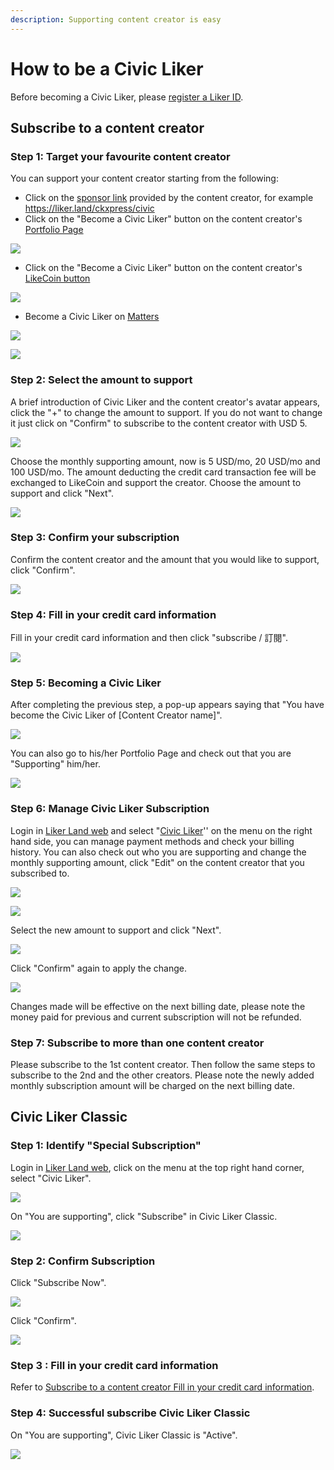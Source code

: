 ```yaml
---
description: Supporting content creator is easy
---
```


# How to be a Civic Liker

Before becoming a Civic Liker, please [register a Liker ID](https://docs.like.co/user-guide/liker-id/register).

## Subscribe to a content creator

### Step 1: Target your favourite content creator&#xD;

You can support your content creator starting from the following:

* Click on the [sponsor link](../creatortools/sponsor-link.md) provided by the content creator, for example  [https://liker.land/ckxpress/civic ](https://liker.land/ckxpress/civic)
* Click on the "Become a Civic Liker" button on the content creator's   [Portfolio Page](../creatortools/portfolio-page.md)

![](../../.gitbook/assets/register-civic-liker-1-en.png)

* Click on the "Become a Civic Liker" button on the content creator's [LikeCoin button](../creator/)

![](../../.gitbook/assets/register-civic-liker-2.png)

* Become a Civic Liker on [Matters](https://matters.news)

![](../../.gitbook/assets/register-civic-liker-10.png)

![](../../.gitbook/assets/register-civic-liker-11.png)

### Step 2: Select the amount to support

A brief introduction of Civic Liker and the content creator's avatar appears, click the "+" to change the amount to support. If you do not want to change it just click on "Confirm" to subscribe to the content creator with USD 5.

![](../../.gitbook/assets/register-civic-liker-3-en.png)

Choose the monthly supporting amount, now is 5 USD/mo, 20 USD/mo and 100 USD/mo. The amount deducting the credit card transaction fee will be exchanged to LikeCoin and support the creator. Choose the amount to support and click "Next".

![](../../.gitbook/assets/register-civic-liker-4-en.png)

### Step 3: Confirm your subscription

Confirm the content creator and the amount that you would like to support, click "Confirm".

![](../../.gitbook/assets/register-civic-liker-5-en.png)

### Step 4:  Fill in your credit card information

Fill in your credit card information and then click "subscribe / 訂閱".

![](../../.gitbook/assets/register-civic-liker-6.png)

### Step 5: Becoming a Civic Liker

After completing the previous step, a pop-up appears saying that "You have become the Civic Liker of \[Content Creator name]".

![](../../.gitbook/assets/register-civic-liker-6point5-en.png)

You can also go to his/her Portfolio Page and check out that you are "Supporting" him/her.

![](../../.gitbook/assets/register-civic-liker-7-en.png)

### Step 6:  Manage Civic Liker Subscription

Login in [Liker Land web](https://liker.land) and select "[Civic Liker](https://liker.land/civic/dashboard)'' on the menu on the right hand side, you can manage payment methods and check your billing history. You can also check out who you are supporting and change the monthly supporting amount, click "Edit" on the content creator that you subscribed to.

![](../../.gitbook/assets/civic-liker-menu-en.png)

![](../../.gitbook/assets/register-civic-liker-8-en.png)

Select the new amount to support and click "Next".

![](../../.gitbook/assets/register-civic-liker-9a-en.png)

Click "Confirm" again to apply the change.

![](../../.gitbook/assets/register-civic-liker-9b-en.png)

Changes made will be effective on the next billing date, please note the money paid for previous and current subscription will not be refunded.

### Step 7: Subscribe to more than one content creator

Please subscribe to the 1st content creator. Then follow the same steps to subscribe to the 2nd and the other creators. Please note the newly added monthly subscription amount will be charged on the next billing date.

## Civic Liker Classic

### Step 1: **Identify** "Special Subscription"

Login in [Liker Land web](https://liker.land), click on the menu at the top right hand corner, select "Civic Liker".

![](../../.gitbook/assets/civic-liker-menu-en.png)

On "You are supporting", click "Subscribe" in Civic Liker Classic.

![](../../.gitbook/assets/subscribe-civic-liker-classic-01-en.png)

### Step 2: Confirm Subscription

Click "Subscribe Now".

![](../../.gitbook/assets/subscribe-civic-liker-classic-02-en.png)

Click "Confirm".

![](../../.gitbook/assets/subscribe-civic-liker-classic-03-en.png)

### Step 3  :  Fill in your credit card information

Refer to [Subscribe to a content creator Fill in your credit card information](be-a-civic-liker.md#step-4-fill-in-your-credit-card-information).

### Step 4: Successful subscribe Civic Liker Classic

On "You are supporting", Civic Liker Classic is "Active".

![](../../.gitbook/assets/subscribe-civic-liker-classic-04-en.png)
